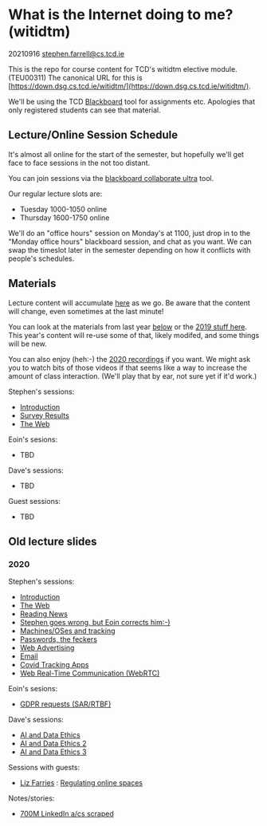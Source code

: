# What is the Internet doing to me? (witidtm)

20210916 stephen.farrell@cs.tcd.ie

This is the repo for course content for TCD's witidtm elective module.
(TEU00311) The canonical URL for this is
[https://down.dsg.cs.tcd.ie/witidtm/](https://down.dsg.cs.tcd.ie/witidtm/).

We'll be using the TCD
[Blackboard](https://tcd.blackboard.com/webapps/blackboard/content/listContent.jsp?course_id=_74933_1&content_id=_1983242_1)
tool for assignments etc. Apologies that only registered students can see that
material.

## Lecture/Online Session Schedule

It's almost all online for the start of the semester,
but hopefully we'll get face to face sessions in the
not too distant.

You can join sessions via 
the [blackboard collaborate ultra](https://tcd.blackboard.com/webapps/collab-ultra/tool/collabultra?course_id=_74933_1) 
tool.

Our regular lecture slots are:

- Tuesday 1000-1050 online
- Thursday 1600-1750 online

We'll do an "office hours" session on Monday's at 1100, just drop in to the
"Monday office hours" blackboard session, and chat as you want. We can swap the timeslot
later in the semester depending on how it conflicts with people's
schedules.

## Materials

Lecture content will accumulate [here](./lectures/2021-2022/) as we go.
Be aware that the content will change, even sometimes at the last minute!

You can look at the materials from last year [below](#oldlectureslides) or
the [2019 stuff here](./lectures/2019-2020/). 
This year's content will re-use some of that, likely modifed, and
some things will be new. 

You can also enjoy (heh:-) the 
[2020 recordings](https://down.dsg.cs.tcd.ie/witidtm-recordings/2020/) 
if you want. We might ask you to watch bits of those videos if that
seems like a way to increase the amount of class interaction. 
(We'll play that by ear, not sure yet if it'd work.)

Stephen's sessions:

- [Introduction](lectures/2021-2022/100-intro.pdf)
- [Survey Results](lectures/2021-2022/survey2021.pdf)
- [The Web](lectures/2021-2022/200-web.pdf)

Eoin's sesions:

- TBD

Dave's sessions:

- TBD

Guest sessions:

- TBD


## Old lecture slides

### 2020

Stephen's sessions:

- [Introduction](lectures/2020-2021/100-intro.pdf)
- [The Web](lectures/2020-2021/200-web.pdf)
- [Reading News](lectures/2020-2021/300-jellie.pdf)
- [Stephen goes wrong, but Eoin corrects him:-)](lectures/2020-2021/400-layperson.pdf) 
- [Machines/OSes and tracking](lectures/2020-2021/500-machines.pdf)
- [Passwords, the feckers](lectures/2020-2021/600-passwords.pdf)
- [Web Advertising](lectures/2020-2021/700-ads.pdf)
- [Email](lectures/2020-2021/800-mail.pdf)
- [Covid Tracking Apps](lectures/2020-2021/900-covid.pdf)
- [Web Real-Time Communication (WebRTC)](lectures/2020-2021/1000-webrtc.pdf)

Eoin's sesions:

- [GDPR requests (SAR/RTBF)](lectures/2020-2021/eod-100-oct13.pdf)

Dave's sessions:

- [AI and Data Ethics](lectures/2020-2021/ai-data-ethics-part1.pdf)
- [AI and Data Ethics 2](lectures/2020-2021/ai-data-ethics-part2.pdf)
- [AI and Data Ethics 3](lectures/2020-2021/ai-data-ethics-part3.pdf)

Sessions with guests:

- [Liz Farries](https://www.iccl.ie/staff/elizabeth-farries-information-rights-project-manager/) : [Regulating online spaces](lectures/2020-2021/liz-farries.pdf)

Notes/stories:
- [700M LinkedIn a/cs scraped](https://restoreprivacy.com/linkedin-data-leak-700-million-users/)



